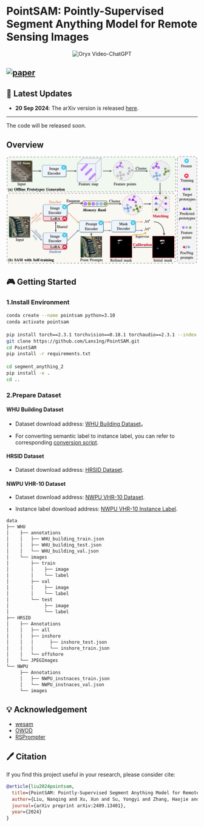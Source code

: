 # PointSAM: Pointly-Supervised Segment Anything Model for Remote Sensing Images
<p align="center">
    <img src="https://i.imgur.com/waxVImv.png" alt="Oryx Video-ChatGPT">
</p>

[![paper](https://img.shields.io/badge/arXiv-Paper-<COLOR>.svg)](https://arxiv.org/abs/2409.13401)
---

## 📢 Latest Updates
- **20 Sep 2024**: The arXiv version is released [here](https://arxiv.org/abs/2409.13401).
---

 The code will be released soon. 

## Overview
<div align="center">
  <img width="700" src="assets/overview.jpg"/>
</div>

## 🎮 Getting Started
### 1.Install Environment
```bash
conda create --name pointsam python=3.10
conda activate pointsam

pip install torch==2.3.1 torchvision==0.18.1 torchaudio==2.3.1 --index-url https://download.pytorch.org/whl/cu118
git clone https://github.com/Lans1ng/PointSAM.git
cd PointSAM
pip install -r requirements.txt

cd segment_anything_2
pip install -e .
cd ..
```

### 2.Prepare Dataset 

#### WHU Building Dataset

- Dataset download address: [WHU Building Dataset](https://aistudio.baidu.com/datasetdetail/56502)。

- For converting semantic label to instance label, you can refer to corresponding [conversion script](https://github.com/KyanChen/RSPrompter/blob/release/tools/rsprompter/whu2coco.py).

#### HRSID Dataset

- Dataset download address: [HRSID Dataset](https://github.com/chaozhong2010/HRSID).

#### NWPU VHR-10 Dataset

- Dataset download address: [NWPU VHR-10 Dataset](https://aistudio.baidu.com/datasetdetail/52812).

- Instance label download address: [NWPU VHR-10 Instance Label](https://github.com/chaozhong2010/VHR-10_dataset_coco).



```
data 
├── WHU
│    ├── annotations
│    │   ├── WHU_building_train.json
│    │   ├── WHU_building_test.json
│    │   └── WHU_building_val.json
│    └── images
│        ├── train
│        │    ├── image
│        │    └── label
│        ├── val
│        │    ├── image
│        │    └── label
│        └── test
│             ├── image
│             └── label
├── HRSID
│    ├── Annotations
│    │   ├── all
│    │   ├── inshore
│    │   │      ├── inshore_test.json
│    │   │      └── inshore_train.json       
│    │   └── offshore
│    └── JPEGImages
└── NWPU
     ├── Annotations
     │   ├── NWPU_instnaces_train.json
     │   └── NWPU_instnaces_val.json
     └── images

```

## 💡 Acknowledgement

- [wesam](https://github.com/zhang-haojie/wesam)
- [OWOD](https://github.com/JosephKJ/OWOD)
- [RSPrompter](https://github.com/KyanChen/RSPrompter)


## 🖊️ Citation

If you find this project useful in your research, please consider cite:

```BibTeX
@article{liu2024pointsam,
  title={PointSAM: Pointly-Supervised Segment Anything Model for Remote Sensing Images},
  author={Liu, Nanqing and Xu, Xun and Su, Yongyi and Zhang, Haojie and Li, Heng-Chao},
  journal={arXiv preprint arXiv:2409.13401},
  year={2024}
}
```

